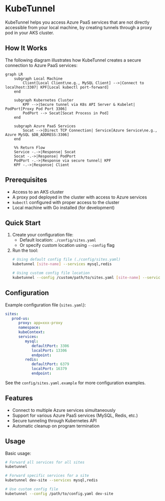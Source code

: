 # KubeTunnel

KubeTunnel helps you access Azure PaaS services that are not directly accessible from your local machine, by creating tunnels through a proxy pod in your AKS cluster.

## How It Works

The following diagram illustrates how KubeTunnel creates a secure connection to Azure PaaS services:

```mermaid
graph LR
    subgraph Local Machine
        Client[Local Client\ne.g., MySQL Client] -->|Connect to localhost:3307| KPF[Local kubectl port-forward]
    end
 
    subgraph Kubernetes Cluster
        KPF -->|Secure tunnel via K8s API Server & Kubelet| PodPort[Proxy Pod Port 3306]
        PodPort --> Socat[Socat Process in Pod]
    end
 
    subgraph Azure PaaS Services
        Socat -->|Direct TCP Connection| Service[Azure Service\ne.g., Azure MySQL $DB_ADDRESS:3306]
    end
 
    %% Return Flow
    Service -.->|Response| Socat
    Socat -.->|Response| PodPort
    PodPort -.->|Response via secure tunnel| KPF
    KPF -.->|Response| Client
```

## Prerequisites

- Access to an AKS cluster
- A proxy pod deployed in the cluster with access to Azure services
- `kubectl` configured with proper access to the cluster
- Local machine with Go installed (for development)

## Quick Start

1. Create your configuration file:
   - Default location: `./config/sites.yaml`
   - Or specify custom location using `--config` flag
2. Run the tool:
   ```bash
   # Using default config file (./config/sites.yaml)
   kubetunnel [site-name] --services mysql,redis

   # Using custom config file location
   kubetunnel --config /custom/path/to/sites.yaml [site-name] --services mysql,redis
   ```

## Configuration

Example configuration file (`sites.yaml`):
```yaml
sites:
   prod-us:
      proxy: app=xxx-proxy
      namespace: 
      kubeContext: 
      services:
         mysql:
            defaultPort: 3306
            localPort: 13306  
            endpoint: 
         redis:
            defaultPort: 6379
            localPort: 16379 
            endpoint: 

```

See the `config/sites.yaml.example` for more configuration examples.

## Features

- Connect to multiple Azure services simultaneously
- Support for various Azure PaaS services (MySQL, Redis, etc.)
- Secure tunneling through Kubernetes API
- Automatic cleanup on program termination

## Usage

Basic usage:
```bash
# Forward all services for all sites
kubetunnel

# Forward specific services for a site
kubetunnel dev-site --services mysql,redis

# Use custom config file
kubetunnel --config /path/to/config.yaml dev-site
```
